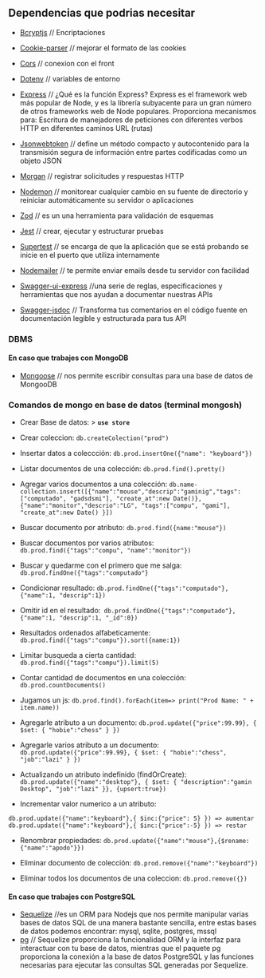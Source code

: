 ## Dependencias que podrias necesitar

- [Bcryptjs](https://www.npmjs.com/package/bcryptjs) // Encriptaciones
- [Cookie-parser](https://www.npmjs.com/package/cookie-parser) // mejorar el formato de las cookies
- [Cors](https://www.npmjs.com/package/cors) // conexion con el front
- [Dotenv](https://www.npmjs.com/package/dotenv) // variables de entorno
- [Express](https://www.npmjs.com/package/express) // ¿Qué es la función Express?
  Express es el framework web más popular de Node, y es la librería subyacente para un gran número de otros frameworks web de Node populares. Proporciona mecanismos para: Escritura de manejadores de peticiones con diferentes verbos HTTP en diferentes caminos URL (rutas)
- [Jsonwebtoken](https://www.npmjs.com/package/jsonwebtoken) // define un método compacto y autocontenido para la transmisión segura de información entre partes codificadas como un objeto JSON

- [Morgan](https://www.npmjs.com/package/morgan) // registrar solicitudes y respuestas HTTP
- [Nodemon](https://www.npmjs.com/package/nodemon) // monitorear cualquier cambio en su fuente de directorio y reiniciar automáticamente su servidor o aplicaciones
- [Zod](https://www.npmjs.com/package/zod) // es un una herramienta para validación de esquemas
- [Jest](https://jestjs.io/docs/getting-started) // crear, ejecutar y estructurar pruebas
- [Supertest](https://www.npmjs.com/package/supertest) // se encarga de que la aplicación que se está probando se inicie en el puerto que utiliza internamente
- [Nodemailer](https://nodemailer.com/) // te permite enviar emails desde tu servidor con facilidad
- [Swagger-ui-express](https://www.npmjs.com/package/swagger-ui-express) //una serie de reglas, especificaciones y herramientas que nos ayudan a documentar nuestras APIs
- [Swagger-jsdoc](https://www.npmjs.com/package/swagger-jsdoc) // Transforma tus comentarios en el código fuente en documentación legible y estructurada para tus API

### DBMS

#### En caso que trabajes con MongoDB

- [Mongoose](https://www.npmjs.com/package/mongoose) // nos permite escribir consultas para una base de datos de MongooDB

### Comandos de mongo en base de datos (terminal mongosh)

- Crear Base de datos: > **`use store`**

- Crear coleccion: `db.createColection("prod")`

- Insertar datos a coleccción: `db.prod.insertOne({"name": "keyboard"}) `

- Listar documentos de una colección: `db.prod.find().pretty()`

- Agregar varios documentos a una colección: `db.name-collection.insert([{"name":"mouse","descrip":"gaminig","tags":["computado", "gadsdsmi"], "create_at":new Date()},{"name":"monitor","descrio":"LG", "tags":["compu", "gami"], "create_at":new Date() }])`

- Buscar documento por atributo: `db.prod.find({name:"mouse"})`

- Buscar documentos por varios atributos: `db.prod.find({"tags":"compu", "name":"monitor"})`

- Buscar y quedarme con el primero que me salga: `db.prod.findOne({"tags":"computado"} `

- Condicionar resultado: `db.prod.findOne({"tags":"computado"}, {"name":1, "descrip":1})`

- Omitir id en el resultado:` db.prod.findOne({"tags":"computado"}, {"name":1, "descrip":1, "_id":0})`

- Resultados ordenados alfabeticamente: `db.prod.find({"tags":"compu"}).sort({name:1})`

- Limitar busqueda a cierta cantidad: `db.prod.find({"tags":"compu"}).limit(5)`

- Contar cantidad de documentos en una colección: `db.prod.countDocuments()`

- Jugamos un js: `db.prod.find().forEach(item=> print("Prod Name: " + item.name)) `

- Agregarle atributo a un documento: `db.prod.update({"price":99.99}, { $set: { "hobie":"chess" } }) `

- Agregarle varios atributo a un documento: `db.prod.update({"price":99.99}, { $set: { "hobie":"chess", "job":"lazi" } }) `

- Actualizando un atributo indefinido (findOrCreate): `db.prod.update({"name":"desktop"}, { $set: { "description":"gamin Desktop", "job":"lazi" }}, {upsert:true})`

- Incrementar valor numerico a un atributo:

```
db.prod.update({"name":"keyboard"},{ $inc:{"price": 5} }) => aumentar
db.prod.update({"name":"keyboard"},{ $inc:{"price":-5} }) => restar
```

- Renombrar propiedades: `db.prod.update({"name":"mouse"},{$rename:{"name":"apodo"}})`

- Eliminar documento de colección: `db.prod.remove({"name":"keyboard"})`

- Eliminar todos los documentos de una coleccion: `db.prod.remove({})`

#### En caso que trabajes con PostgreSQL

- [Sequelize](https://www.npmjs.com/package/sequelize) //es un ORM para Nodejs que nos permite manipular varias bases de datos SQL de una manera bastante sencilla, entre estas bases de datos podemos encontrar: mysql, sqlite, postgres, mssql
- [pg](https://www.npmjs.com/package/pg) // Sequelize proporciona la funcionalidad ORM y la interfaz para interactuar con tu base de datos, mientras que el paquete pg proporciona la conexión a la base de datos PostgreSQL y las funciones necesarias para ejecutar las consultas SQL generadas por Sequelize.
